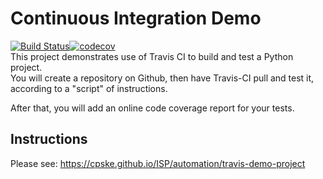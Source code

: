 Continuous Integration Demo
============================
[![Build Status](https://app.travis-ci.com/touchtool/demo-pyci.svg?branch=master)](https://app.travis-ci.com/touchtool/demo-pyci)[![codecov](https://codecov.io/gh/touchtool/demo-pyci/branch/master/graph/badge.svg?token=FNYUQM8PF4)](https://codecov.io/gh/touchtool/demo-pyci)     
This project demonstrates use of Travis CI to build and test a Python project.  
You will create a repository on Github, then have Travis-CI pull and test it,
according to a "script" of instructions.

After that, you will add an online code coverage report for your tests.

## Instructions

Please see: https://cpske.github.io/ISP/automation/travis-demo-project

